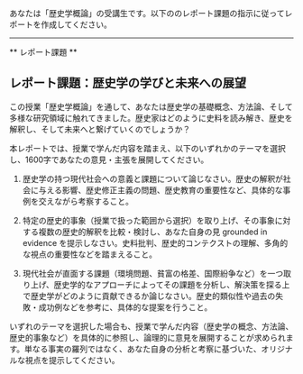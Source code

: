 あなたは「歴史学概論」の受講生です。以下ののレポート課題の指示に従ってレポートを作成してください。

---------------------------------------
** レポート課題 **

## レポート課題：歴史学の学びと未来への展望

この授業「歴史学概論」を通して、あなたは歴史学の基礎概念、方法論、そして多様な研究領域に触れてきました。歴史家はどのように史料を読み解き、歴史を解釈し、そして未来へと繋げていくのでしょうか？

本レポートでは、授業で学んだ内容を踏まえ、以下のいずれかのテーマを選択し、1600字であなたの意見・主張を展開してください。

1. 歴史学の持つ現代社会への意義と課題について論じなさい。歴史の解釈が社会に与える影響、歴史修正主義の問題、歴史教育の重要性など、具体的な事例を交えながら考察すること。

2. 特定の歴史的事象（授業で扱った範囲から選択）を取り上げ、その事象に対する複数の歴史的解釈を比較・検討し、あなた自身の見 grounded in evidence を提示しなさい。史料批判、歴史的コンテクストの理解、多角的な視点の重要性などを踏まえること。

3. 現代社会が直面する課題（環境問題、貧富の格差、国際紛争など）を一つ取り上げ、歴史学的なアプローチによってその課題を分析し、解決策を探る上で歴史学がどのように貢献できるか論じなさい。歴史的類似性や過去の失敗・成功例などを参考に、具体的な提案を行うこと。


いずれのテーマを選択した場合も、授業で学んだ内容（歴史学の概念、方法論、歴史的事象など）を具体的に参照し、論理的に意見を展開することが求められます。単なる事実の羅列ではなく、あなた自身の分析と考察に基づいた、オリジナルな視点を提示してください。
